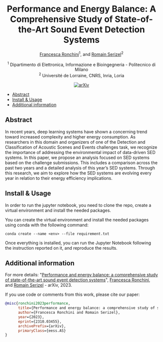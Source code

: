 <div align="center">

# Performance and Energy Balance: A Comprehensive Study of State-of-the-Art Sound Event Detection Systems


<!-- <img width="700px" src="docs/new-generic-style-transfer-headline.svg"> -->
 
[Francesca Ronchini](https://www.linkedin.com/in/francesca-ronchini/)<sup>1</sup>, and [Romain Serizel](https://members.loria.fr/RSerizel/)<sup>2</sup>

<sup>1</sup> Dipartimento di Elettronica, Informazione e Bioingegneria - Politecnico di Milano<br>
<sup>2</sup> Université de Lorraine, CNRS, Inria, Loria <br>
    
[![arXiv](https://img.shields.io/badge/arXiv-2310.03455-b31b1b.svg)](https://arxiv.org/abs/2310.03455)

</div>


<!-- START doctoc generated TOC please keep comment here to allow auto update -->
<!-- DON'T EDIT THIS SECTION, INSTEAD RE-RUN doctoc TO UPDATE -->
<!-- DON'T EDIT THIS SECTION, INSTEAD RE-RUN doctoc TO UPDATE -->

- [Abstract](#abstract)
- [Install & Usage](#install--usage)
- [Additional information](#additional-information)

<!-- END doctoc generated TOC please keep comment here to allow auto update -->
    
## Abstract

In recent years, deep learning systems have shown a concerning trend toward increased complexity and higher energy consumption. As researchers in this domain and organizers of one of the Detection and Classification of Acoustic Scenes and Events challenges task, we recognize the importance of addressing the environmental impact
of data-driven SED systems. In this paper, we propose an analysis focused on SED systems based on the challenge submissions. This includes a comparison across the past two years and a detailed analysis of this year’s SED systems. Through this research, we aim to explore how the SED systems are evolving every year in relation to their energy efficiency implications.


## Install & Usage

In order to run the jupyter notebook, you need to clone the repo, create a virtual environment and install the needed packages.

You can create the virtual environment and install the needed packages using conda with the following command: 

```
conda create --name <env> --file requirement.txt
```

Once everything is installed, you can run the Jupyter Notebook following the instruction reported on it, and reproduce the results. 



## Additional information

For more details:
"[Performance and energy balance: a comprehensive study of state-of-the-art sound event detection systems](https://arxiv.org/abs/2310.03455)", [Francesca Ronchini](https://www.linkedin.com/in/francesca-ronchini/), and [Romain Serizel](https://members.loria.fr/RSerizel/) - arXiv, 2023. 


If you use code or comments from this work, please cite our paper:

```BibTex
@misc{ronchini2023performance,
      title={Performance and energy balance: a comprehensive study of state-of-the-art sound event detection systems}, 
      author={Francesca Ronchini and Romain Serizel},
      year={2023},
      eprint={2310.03455},
      archivePrefix={arXiv},
      primaryClass={eess.AS}
}
```

